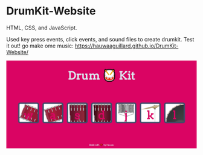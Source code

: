 # DrumKit-Website
HTML, CSS, and JavaScript. 

Used key press events, click events, and sound files to create drumkit. 
Test it out! go make ome music: https://hauwaaguillard.github.io/DrumKit-Website/

![](images/drumkit.PNG)
